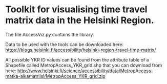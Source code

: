 # Toolkit for visualising time travel matrix data in the Helsinki Region.

The file AccessViz.py contains the library.

Data to be used with the tools can be downloaded here: https://blogs.helsinki.fi/accessibility/helsinki-region-travel-time-matrix/

All possible YKR ID values can be found from the attribute table of a Shapefile called MetropAccess_YKR_grid.shp that you can download from here: http://www.helsinki.fi/science/accessibility/data/MetropAccess-matka-aikamatriisi/MetropAccess_YKR_grid.zip
